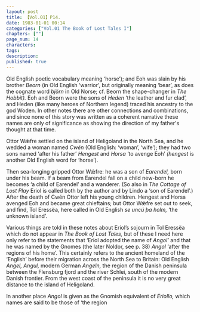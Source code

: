 ```yaml
---
layout: post
title: 【Vol.01】P14.
date: 1983-01-01 00:14
categories: ["Vol.01 The Book of Lost Tales I"]
chapters: [""]
page_num: 14
characters: 
tags: 
description: 
published: true
---
```


<p style="text-indent: 0;">
Old English poetic vocabulary meaning ‘horse’); and Eoh was slain by his brother <I>Beorn </I>(in Old English ‘warrior’, but originally meaning ‘bear’, as does the cognate word <I>björn </I>in Old Norse; cf. Beorn the shape-changer in <I>The Hobbit). </I>Eoh and Beorn were the sons of <I>Heden </I>‘the leather and fur clad’, and Heden (like many heroes of Northern legend) traced his ancestry to the god Woden. In other notes there are other connections and combinations, and since none of this story was written as a coherent narrative these names are only of significance as showing the direction of my father's thought at that time.
</p>

Ottor Wǽfre settled on the island of Heligoland in the North Sea, and he wedded a woman named <I>Cwén </I>(Old English: ‘woman’, ‘wife’); they had two sons named ‘after his father’ <I>Hengest </I>and <I>Horsa </I>‘to avenge Eoh’ <I>(hengest </I>is another Old English word for ‘horse’).

Then sea-longing gripped Ottor Wǽfre: he was a son of <I>Earendel, </I>born under his beam. If a beam from Earendel fall on a child new-born he becomes ‘a child of Earendel’ and a wanderer. (So also in <I>The Cottage of Lost Play </I>Eriol is called both by the author and by Lindo a ‘son of Earendel’.) After the death of Cwén Ottor left his young children. Hengest and Horsa avenged Eoh and became great chieftains; but Ottor Wǽfre set out to seek, and find, Tol Eressëa, here called in Old English <I>se uncú þa holm, </I>‘the unknown island’.

Various things are told in these notes about Eriol’s sojourn in Tol Eressëa which do not appear in <I>The Book of Lost Tales, </I>but of these I need here only refer to the statements that ‘Eriol adopted the name of <I>Angol’ </I>and that he was named by the Gnomes (the later Noldor, see p. 38) <I>Angol </I>‘after the regions of his home’. This certainly refers to the ancient homeland of the ‘English’ before their migration across the North Sea to Britain: Old English <I>Angel, Angul, </I>modern German <I>Angeln, </I>the region of the Danish peninsula between the Flensburg fjord and the river Schlei, south of the modern Danish frontier. From the west coast of the peninsula it is no very great distance to the island of Heligoland.

In another place <I>Angol </I>is given as the Gnomish equivalent of <I>Eriollo, </I>which names are said to be those of ‘the region

